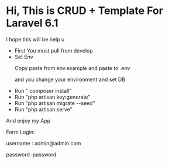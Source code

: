 <h1>Hi, This is CRUD + Template For Laravel 6.1</h1>
<p> I hope this will be help u</p>

* First You must pull from develop
* Set Env 
    <p>Copy paste from env.example and paste to .env
    <p>and you change your environment and set DB
* Run " composer install"
* Run "php artisan key:generate"
* Run "php artisan migrate --seed"
* Run "php artisan serve"

And enjoy my App

Form Login:
<p>username : admin@admin.com
<p>password :password
